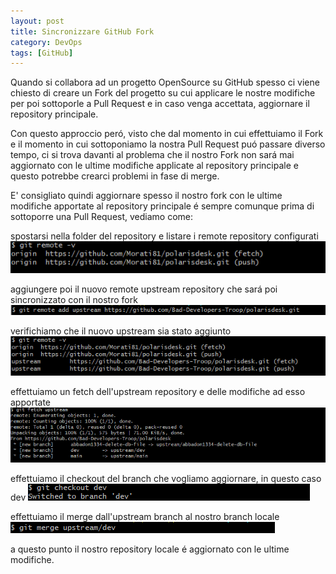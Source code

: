 ```yaml
---
layout: post
title: Sincronizzare GitHub Fork
category: DevOps
tags: [GitHub]
---
```


Quando si collabora ad un progetto OpenSource su GitHub spesso ci viene chiesto di creare un Fork del progetto su cui applicare le nostre modifiche per poi sottoporle a Pull Request
e in caso venga accettata, aggiornare il repository principale.

Con questo approccio peró, visto che dal momento in cui effettuiamo il Fork e il momento in cui sottoponiamo la nostra Pull Request puó passare diverso tempo,  ci si trova davanti al problema che il nostro 
Fork non sará mai aggiornato con le ultime modifiche applicate al repository principale e questo potrebbe crearci problemi in fase di merge. 

E' consigliato quindi aggiornare spesso il nostro fork con le ultime modifiche apportate al repository principale é sempre comunque prima di sottoporre una Pull Request, vediamo come:


spostarsi nella folder del repository e listare i remote repository configurati
![git-remote-v](/assets/images/posts/20210110/img1.png)

aggiungere poi il nuovo remote upstream repository che sará poi sincronizzato con il nostro fork
![git-remote-add](/assets/images/posts/20210110/img2.png)

verifichiamo che il nuovo upstream sia stato aggiunto
![git-remote-v2](/assets/images/posts/20210110/img3.png)

effettuiamo un fetch dell'upstream repository e delle modifiche ad esso apportate 
![git-fetch-upstream](/assets/images/posts/20210110/img4.png)

effettuiamo il checkout del branch che vogliamo aggiornare, in questo caso dev
![git-checkout](/assets/images/posts/20210110/img5.png)

effettuiamo il merge dall'upstream branch al nostro branch locale 
![git-merge](/assets/images/posts/20210110/img6.png)

a questo punto il nostro repository locale é aggiornato con le ultime modifiche.
